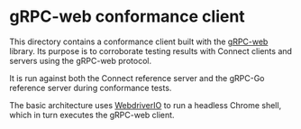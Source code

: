 # gRPC-web conformance client

This directory contains a conformance client built with the [gRPC-web](https://github.com/grpc/grpc-web) library. Its
purpose is to corroborate testing results with Connect clients and servers using the gRPC-web protocol.

It is run against both the Connect reference server and the gRPC-Go reference server during conformance tests.

The basic architecture uses [WebdriverIO](https://webdriver.io/) to run a headless Chrome shell, which in turn executes
the gRPC-web client.
